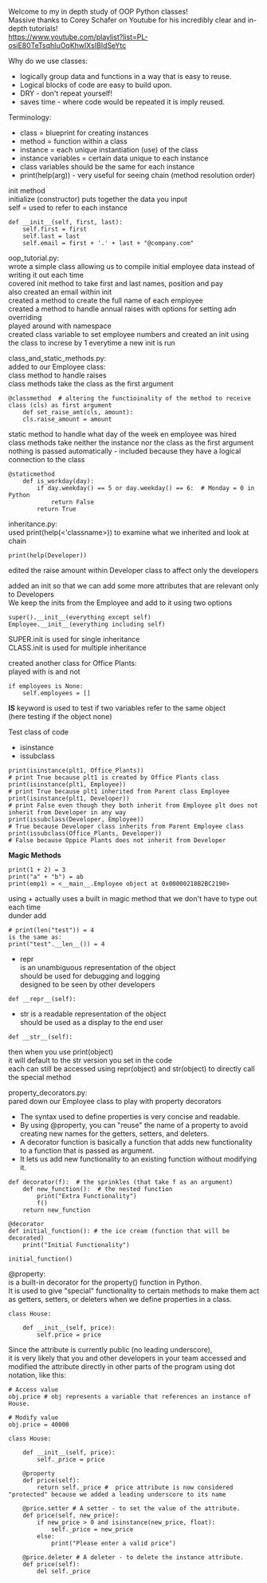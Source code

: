 Welcome to my in depth study of OOP Python classes!  
Massive thanks to Corey Schafer on Youtube for his incredibly clear and in-depth tutorials!  
https://www.youtube.com/playlist?list=PL-osiE80TeTsqhIuOqKhwlXsIBIdSeYtc

Why do we use classes:  
* logically group data and functions in a way that is easy to reuse.  
* Logical blocks of code are easy to build upon.  
* DRY - don't repeat yourself!  
* saves time - where code would be repeated it is imply reused.  

Terminology:  
* class = blueprint for creating instances  
* method = function within a class  
* instance = each unique instantiation (use) of the class  
* instance variables = certain data unique to each instance  
* class variables should be the same for each instance  
* print(help(arg)) - very useful for seeing chain (method resolution order)  

init method  
initialize (constructor) puts together the data you input  
self = used to refer to each instance
```
def __init__(self, first, last):
    self.first = first
    self.last = last
    self.email = first + '.' + last + "@company.com"
```

oop_tutorial.py:  
wrote a simple class allowing us to compile initial employee data instead of writing it out each time  
covered init method to take first and last names, position and pay  
also created an email within init  
created a method to create the full name of each employee  
created a method to handle annual raises with options for setting adn overriding  
played around with namespace  
created class variable to set employee numbers and created an init using the class to increse by 1 everytime a new init is run  

class_and_static_methods.py:  
added to our Employee class:  
class method to handle raises  
class methods take the class as the first argument  
```
@classmethod  # altering the functioinality of the method to receive class (cls) as first argument
    def set_raise_amt(cls, amount):
    cls.raise_amount = amount
```
static method to handle what day of the week en employee was hired  
class methods take neither the instance nor the class as the first argument  
nothing is passed automatically - included because they have a logical connection to the class  
```
@staticmethod
    def is_workday(day):
        if day.weekday() == 5 or day.weekday() == 6:  # Monday = 0 in Python
            return False
        return True
```

inheritance.py:  
used print(help(<'classname>)) to examine what we inherited and look at chain  
```
print(help(Developer))
``` 
edited the raise amount within Developer class to affect only the developers  

added an init so that we can add some more attributes that are relevant only to Developers  
We keep the inits from the Employee and add to it using two options  
```
super().__init__(everything except self)
Employee.__init__(everything including self)
```
SUPER.init is used for single inheritance  
CLASS.init is used for multiple inheritance

created another class for Office Plants:  
played with is and not  
```
if employees is None:
    self.employees = []
```
__IS__ keyword is used to test if two variables refer to the same object  
(here testing if the object none)  

Test class of code
* isinstance  
* issubclass  
```
print(isinstance(plt1, Office_Plants))  
# print True because plt1 is created by Office Plants class
print(isinstance(plt1, Employee))  
# print True because plt1 inherited from Parent class Employee
print(isinstance(plt1, Developer))  
# print False even though they both inherit from Employee plt does not inherit from Developer in any way
print(issubclass(Developer, Employee))  
# True because Developer class inherits from Parent Employee class
print(issubclass(Office_Plants, Developer))  
# False because Oppice Plants does not inherit from Developer
```
__Magic Methods__  
```
print(1 + 2) = 3
print("a" + "b") = ab
print(emp1) = <__main__.Employee object at 0x00000218B2BC2190>
```
using + actually uses a built in magic method that we don't have to type out each time  
dunder add
```
# print(len("test")) = 4
is the same as:
print("test".__len__()) = 4
```
* repr  
is an unambiguous representation of the object  
should be used for debugging and logging  
designed to be seen by other developers  


```
def __repr__(self):
```

* str
is a readable representation of the object  
should be used as a display to the end user
```
def __str__(self):
```
then when you use print(object)  
it will default to the str version you set in the code  
each can still be accessed using repr(object) and str(object) to directly call the special method  

property_decorators.py:  
pared down our Employee class to play with property decorators  
* The syntax used to define properties is very concise and readable.  
* By using @property, you can "reuse" the name of a property to avoid creating new names for the getters, setters, and deleters.  
* A decorator function is basically a function that adds new functionality to a function that is passed as argument.  
* It lets us add new functionality to an existing function without modifying it.  
```
def decorator(f):  # the sprinkles (that take f as an argument)
    def new_function():  # the nested function
        print("Extra Functionality")
        f()
    return new_function

@decorator
def initial_function(): # the ice cream (function that will be decorated)
    print("Initial Functionality")

initial_function()
```
@property:  
is a built-in decorator for the property() function in Python.  
It is used to give "special" functionality to certain methods to make them act as getters, setters, or deleters when we define properties in a class.  
```
class House:

	def __init__(self, price):
		self.price = price
``` 
Since the attribute is currently public (no leading underscore),  
it is very likely that you and other developers in your team accessed and modified the attribute directly in other parts of the program using dot notation, like this:
```
# Access value
obj.price # obj represents a variable that references an instance of House.

# Modify value
obj.price = 40000
```  
  
```
class House:

	def __init__(self, price):
		self._price = price

	@property
	def price(self):
		return self._price #  price attribute is now considered "protected" because we added a leading underscore to its name
	
	@price.setter # A setter - to set the value of the attribute.
	def price(self, new_price):
		if new_price > 0 and isinstance(new_price, float):
			self._price = new_price
		else:
			print("Please enter a valid price")

	@price.deleter # A deleter - to delete the instance attribute.
	def price(self):
		del self._price
```